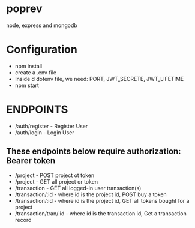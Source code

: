 # poprev
node, express and mongodb

# Configuration

- npm install
- create a .env file
- Inside d dotenv file, we need: PORT, JWT_SECRETE, JWT_LIFETIME
- npm start

# ENDPOINTS

- /auth/register - Register User
- /auth/login - Login User

## These endpoints below require authorization: Bearer token
- /project - POST project ot token
- /project - GET all project or token
- /transaction - GET all logged-in user transaction(s)
- /transaction/:id - where id is the project id, POST buy a token
- /transaction/:id - where id is the project id, GET all tokens bought for a project
- /transaction/tran/:id - where id is the transaction id, Get a transaction record
